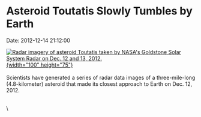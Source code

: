 Asteroid Toutatis Slowly Tumbles by Earth
=========================================

Date: 2012-12-14 21:12:00

[![Radar imagery of asteroid Toutatis taken by NASA\'s Goldstone Solar
System Radar on Dec. 12 and 13,
2012.](http://www.jpl.nasa.gov/images/asteroid/20121214/pia16599-th.jpg){width="100"
height="75"}](http://www.jpl.nasa.gov/news/news.cfm?release=2012-397&rn=news.xml&rst=3624)\
\
Scientists have generated a series of radar data images of a
three-mile-long (4.8-kilometer) asteroid that made its closest approach
to Earth on Dec. 12, 2012.

\
\
